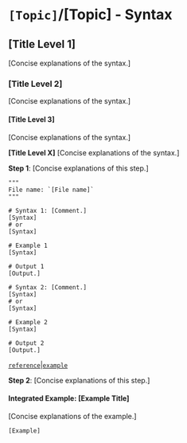 # `[Topic]`/[Topic] - Syntax

## [Title Level 1]

[Concise explanations of the syntax.]

### [Title Level 2]

[Concise explanations of the syntax.]

#### [Title Level 3]

[Concise explanations of the syntax.]

**[Title Level X]**
[Concise explanations of the syntax.]

**Step 1**: [Concise explanations of this step.]

```[Language]
"""
File name: `[File name]`
"""

# Syntax 1: [Comment.]
[Syntax]
# or
[Syntax]

# Example 1
[Syntax]

# Output 1
[Output.]

# Syntax 2: [Comment.]
[Syntax]
# or
[Syntax]

# Example 2
[Syntax]

# Output 2
[Output.]
```

[`reference`](link_to_reference)|[`example`](link_to_example)

**Step 2**: [Concise explanations of this step.]

#### Integrated Example: [Example Title]

[Concise explanations of the example.]

```shell
[Example]
```
